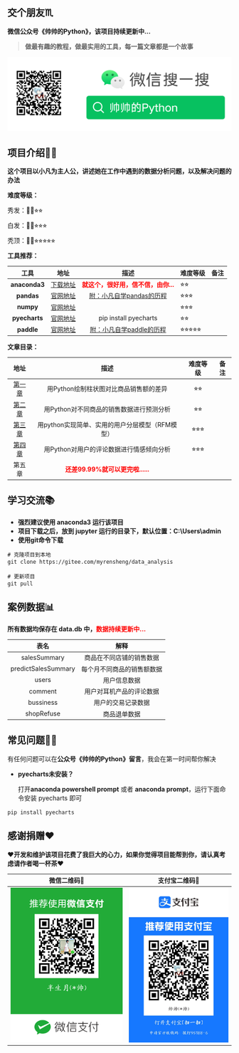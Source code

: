 ## 交个朋友♏

**微信公众号《帅帅的Python》，该项目持续更新中...**

> **做最有趣的教程，做最实用的工具，每一篇文章都是一个故事**

![帅帅的Python](./images/sspython.png)

## 项目介绍💁🏻

**这个项目以小凡为主人公，讲述她在工作中遇到的数据分析问题，以及解决问题的办法**

**难度等级：**

秀发：🦱😄⭐︎⭐︎

白发：🦳🤔⭐︎⭐︎⭐︎

秃顶：🦲😠⭐︎⭐︎⭐︎⭐︎⭐︎

**工具推荐：**

|     工具      |                             地址                             |                             描述                             | 难度等级 | 备注 |
| :-----------: | :----------------------------------------------------------: | :----------------------------------------------------------: | -------- | ---- |
| **anaconda3** | [下载地址](https://mirrors.tuna.tsinghua.edu.cn/anaconda/archive/) | <font color='red'>**就这个，很好用，信不信，由你...**</font> | ⭐︎⭐︎       |      |
|  **pandas**   | [官网地址](https://pandas.pydata.org/docs/user_guide/index.html) | [附：小凡自学pandas的历程](https://gitee.com/myrensheng/data_analysis/tree/master/Pandas%E8%87%AA%E5%AD%A6%E5%8E%86%E7%A8%8B) | ⭐︎⭐︎⭐︎      |      |
|   **numpy**   |   [官网地址](https://numpy.org/doc/stable/user/index.html)   |                                                              | ⭐︎⭐︎⭐︎      |      |
| **pyecharts** |      [官网地址](https://gallery.pyecharts.org/#/README)      |                    pip install pyecharts                     | ⭐︎⭐︎       |      |
|  **paddle**   | [官网地址](https://www.paddlepaddle.org.cn/tutorials/projectdetail/1990733) | [附：小凡自学paddle的历程](https://gitee.com/myrensheng/data_analysis/tree/master/Paddle%E8%87%AA%E5%AD%A6%E5%8E%86%E7%A8%8B) | ⭐︎⭐︎⭐︎⭐︎⭐︎    |      |

**文章目录：**

|                             地址                             |                           描述                            | 难度等级 | 备注 |
| :----------------------------------------------------------: | :-------------------------------------------------------: | :------: | :--: |
| [第一章](https://gitee.com/myrensheng/data_analysis/tree/master/%E7%AC%AC%E4%B8%80%E7%AB%A0%E7%94%A8Python%E7%BB%98%E5%88%B6%E6%9F%B1%E7%8A%B6%E5%9B%BE%E5%AF%B9%E6%AF%94%E5%95%86%E5%93%81%E9%94%80%E5%94%AE%E9%A2%9D%E7%9A%84%E5%B7%AE%E5%BC%82) |          用Python绘制柱状图对比商品销售额的差异           |    ⭐︎⭐︎    |      |
| [第二章](https://gitee.com/myrensheng/data_analysis/tree/master/%E7%AC%AC%E4%BA%8C%E7%AB%A0%E7%94%A8Python%E5%AF%B9%E4%B8%8D%E5%90%8C%E5%95%86%E5%93%81%E7%9A%84%E9%94%80%E5%94%AE%E6%95%B0%E6%8D%AE%E8%BF%9B%E8%A1%8C%E9%A2%84%E6%B5%8B%E5%88%86%E6%9E%90) |         用Python对不同商品的销售数据进行预测分析          |    ⭐︎⭐︎    |      |
| [第三章](https://gitee.com/myrensheng/data_analysis/tree/master/%E7%AC%AC%E4%B8%89%E7%AB%A0%E7%94%A8python%E5%AE%9E%E7%8E%B0%E7%AE%80%E5%8D%95%E5%AE%9E%E7%94%A8%E7%9A%84RFM%E7%94%A8%E6%88%B7%E5%88%86%E5%B1%82%E6%A8%A1%E5%9E%8B) |      用python实现简单、实用的用户分层模型（RFM模型）      |   ⭐︎⭐︎⭐︎    |      |
| [第四章](https://gitee.com/myrensheng/data_analysis/tree/master/%E7%AC%AC%E5%9B%9B%E7%AB%A0%E7%94%A8Python%E5%AF%B9%E7%94%A8%E6%88%B7%E7%9A%84%E8%AF%84%E8%AE%BA%E6%95%B0%E6%8D%AE%E8%BF%9B%E8%A1%8C%E6%83%85%E6%84%9F%E5%80%BE%E5%90%91%E5%88%86%E6%9E%90) |         用Python对用户的评论数据进行情感倾向分析          |   ⭐︎⭐︎⭐︎    |      |
|                            第五章                            | <font color='red'>**还差99.99%就可以更完啦......**</font> |          |      |

## 学习交流📚︎

- **强烈建议使用 anaconda3 运行该项目**
- **项目下载之后，放到 jupyter 运行的目录下，默认位置：C:\Users\admin**
- **使用git命令下载**


```shell
# 克隆项目到本地
git clone https://gitee.com/myrensheng/data_analysis

# 更新项目
git pull
```

## 案例数据📊

**所有数据均保存在 data.db 中，**<font color="red">**数据持续更新中...**</font>

|        表名         |            解释            |
| :-----------------: | :------------------------: |
|    salesSummary     |  商品在不同店铺的销售数据  |
| predictSalesSummary | 每个月不同商品的销售额数据 |
|        users        |        用户信息数据        |
|       comment       |  用户对耳机产品的评论数据  |
|      bussiness      |     用户的交易记录数据     |
|     shopRefuse      |        商品退单数据        |

## 常见问题🙋‍♀️

有任何问题可以在**公众号《帅帅的Python》留言**，我会在第一时间帮你解决

- **pyecharts未安装？**

  打开**anaconda powershell prompt** 或者 **anaconda prompt**，运行下面命令安装 pyecharts 即可

```shell
pip install pyecharts
```



## 感谢捐赠❤

❤**开发和维护该项目花费了我巨大的心力，如果你觉得项目能帮到你，请认真考虑请作者喝一杯茶**❤

|            微信二维码🧧             |             支付宝二维码🧧              |
| :--------------------------------: | :------------------------------------: |
| ![微信二维码](./images/weixin.png) | ![支付宝二维码](./images/zhifubao.jpg) |

